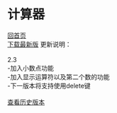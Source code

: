 计算器 
===
[回首页](https://schlibra.github.io/Stars-Studios)<br>
[下载最新版](https://schlibra.github.io/Stars-Studios/jsq/version/jsq2.3.apk)
更新说明：<br>
<br>2.3 
<br>-加入小数点功能
<br>-加入显示运算符以及第二个数的功能
<br>-下一版本将支持使用delete键
<br>
<br>[查看历史版本](https://schlibra.github.io/Stars-Studios/jsq/version)
